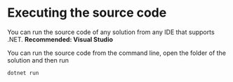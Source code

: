 # Executing the source code

You can run the source code of any solution from any IDE that supports .NET. **Recommended: Visual Studio**

You can run the source code from the command line, open the folder of the solution and then run
```
dotnet run
```